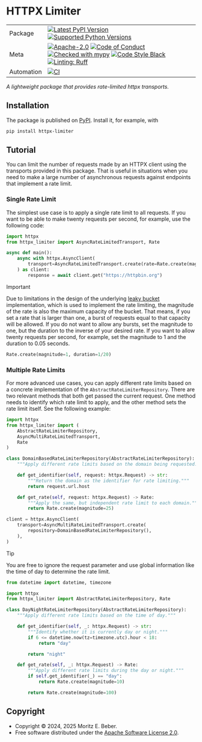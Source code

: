 # HTTPX Limiter

|            |                                                                                                                                                                                                                                                                                                                                                                                                                                                                                                                                                                                                      |
| ---------- | ---------------------------------------------------------------------------------------------------------------------------------------------------------------------------------------------------------------------------------------------------------------------------------------------------------------------------------------------------------------------------------------------------------------------------------------------------------------------------------------------------------------------------------------------------------------------------------------------------- |
| Package    | [![Latest PyPI Version](https://img.shields.io/pypi/v/httpx-limiter.svg)](https://pypi.org/project/httpx-limiter/) [![Supported Python Versions](https://img.shields.io/pypi/pyversions/httpx-limiter.svg)](https://pypi.org/project/httpx-limiter/)                                                                                                                                                                                                                                                                                                                                                 |
| Meta       | [![Apache-2.0](https://img.shields.io/pypi/l/httpx-limiter.svg)](LICENSE) [![Code of Conduct](https://img.shields.io/badge/Contributor%20Covenant-v2.0%20adopted-ff69b4.svg)](.github/CODE_OF_CONDUCT.md) [![Checked with mypy](https://www.mypy-lang.org/static/mypy_badge.svg)](https://mypy-lang.org/) [![Code Style Black](https://img.shields.io/badge/code%20style-black-000000.svg)](https://github.com/ambv/black) [![Linting: Ruff](https://img.shields.io/endpoint?url=https://raw.githubusercontent.com/charliermarsh/ruff/main/assets/badge/v2.json)](https://github.com/astral-sh/ruff) |
| Automation | [![CI](https://github.com/Midnighter/httpx-limiter/actions/workflows/main.yml/badge.svg)](https://github.com/Midnighter/httpx-limiter/actions/workflows/main.yml)                                                                                                                                                                                                                                                                                                                                                                                                                                    |

_A lightweight package that provides rate-limited httpx transports._

## Installation

The package is published on [PyPI](https://pypi.org/project/httpx-limiter/).
Install it, for example, with

```sh
pip install httpx-limiter
```

## Tutorial

You can limit the number of requests made by an HTTPX client using the
transports provided in this package. That is useful in situations when you need
to make a large number of asynchronous requests against endpoints that implement
a rate limit.

### Single Rate Limit

The simplest use case is to apply a single rate limit to all requests. If you
want to be able to make twenty requests per second, for example, use the
following code:

```python
import httpx
from httpx_limiter import AsyncRateLimitedTransport, Rate

async def main():
    async with httpx.AsyncClient(
        transport=AsyncRateLimitedTransport.create(rate=Rate.create(magnitude=20)),
    ) as client:
        response = await client.get("https://httpbin.org")
```

> [!IMPORTANT]
> Due to limitations in the design of the underlying [leaky
> bucket](https://en.wikipedia.org/wiki/Leaky_bucket) implementation, which is
> used to implement the rate limiting, the magnitude of the rate is also the
> maximum capacity of the bucket. That means, if you set a rate that is larger
> than one, a burst of requests equal to that capacity will be allowed. If you
> do not want to allow any bursts, set the magnitude to one, but the duration to
> the inverse of your desired rate. If you want to allow twenty requests per
> second, for example, set the magnitude to 1 and the duration to 0.05 seconds.
>
> ```python
> Rate.create(magnitude=1, duration=1/20)
> ```

### Multiple Rate Limits

For more advanced use cases, you can apply different rate limits based on a
concrete implementation of the `AbstractRateLimiterRepository`. There are two
relevant methods that both get passed the current request. One method needs to
identify which rate limit to apply, and the other method sets the rate limit
itself. See the following example:

```python
import httpx
from httpx_limiter import (
    AbstractRateLimiterRepository,
    AsyncMultiRateLimitedTransport,
    Rate
)

class DomainBasedRateLimiterRepository(AbstractRateLimiterRepository):
    """Apply different rate limits based on the domain being requested."""

    def get_identifier(self, request: httpx.Request) -> str:
        """Return the domain as the identifier for rate limiting."""
        return request.url.host

    def get_rate(self, request: httpx.Request) -> Rate:
        """Apply the same, but independent rate limit to each domain."""
        return Rate.create(magnitude=25)

client = httpx.AsyncClient(
    transport=AsyncMultiRateLimitedTransport.create(
        repository=DomainBasedRateLimiterRepository(),
    ),
)
```

> [!TIP]
> You are free to ignore the request parameter and use global information like
> the time of day to determine the rate limit.

```python
from datetime import datetime, timezone

import httpx
from httpx_limiter import AbstractRateLimiterRepository, Rate

class DayNightRateLimiterRepository(AbstractRateLimiterRepository):
    """Apply different rate limits based on the time of day."""

    def get_identifier(self, _: httpx.Request) -> str:
        """Identify whether it is currently day or night."""
        if 6 <= datetime.now(tz=timezone.utc).hour < 18:
            return "day"

        return "night"

    def get_rate(self, _: httpx.Request) -> Rate:
        """Apply different rate limits during the day or night."""
        if self.get_identifier(_) == "day":
            return Rate.create(magnitude=10)

        return Rate.create(magnitude=100)
```

## Copyright

-   Copyright © 2024, 2025 Moritz E. Beber.
-   Free software distributed under the [Apache Software License 2.0](./LICENSE).

